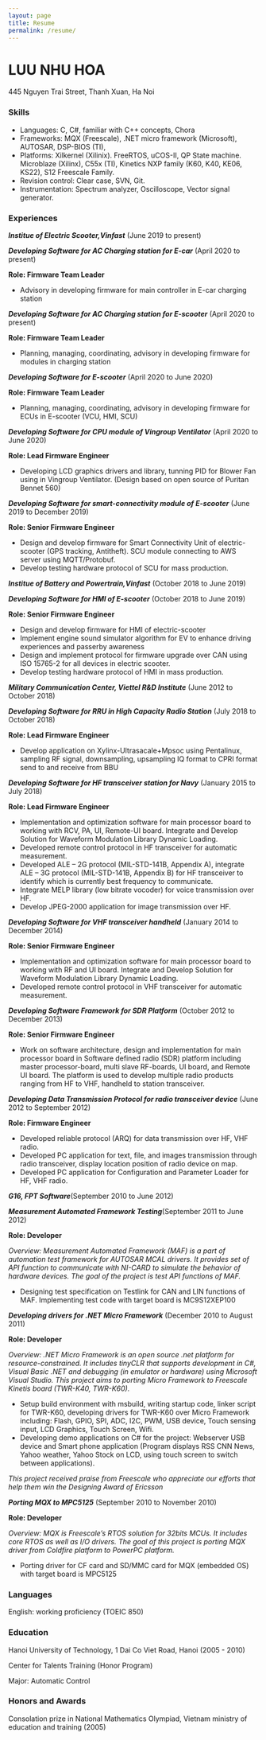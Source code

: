 ```yaml
---
layout: page
title: Resume
permalink: /resume/
---
```


# LUU NHU HOA

445 Nguyen Trai Street, Thanh Xuan, Ha Noi


### Skills
- Languages: C, C#, familiar with C++ concepts, Chora
- Frameworks: MQX	(Freescale),	.NET	micro	framework	(Microsoft),	AUTOSAR,	DSP-BIOS	(TI),
- Platforms: Xilkernel (Xilinix). FreeRTOS, uCOS-II, QP State machine. Microblaze  (Xilinx),  C55x  (TI),  Kinetics  NXP family  (K60,  K40, KE06, KS22),  S12  Freescale Family.
- Revision control: Clear case, SVN, Git.
- Instrumentation: Spectrum analyzer, Oscilloscope, Vector signal generator.

### Experiences

***Institue of Electric Scooter,Vinfast*** (June 2019 to present)

***Developing Software for AC Charging station for E-car*** (April 2020 to present)

**Role: Firmware Team Leader**

- Advisory in developing firmware for main controller in E-car charging station

***Developing Software for AC Charging station for E-scooter*** (April 2020 to present)

**Role: Firmware Team Leader**

- Planning, managing, coordinating, advisory in developing firmware for modules in charging station

***Developing Software for E-scooter*** (April 2020 to June 2020)

**Role: Firmware Team Leader**

- Planning, managing, coordinating, advisory in developing firmware for ECUs in E-scooter (VCU, HMI, SCU)

***Developing Software for CPU module of Vingroup Ventilator*** (April 2020 to June 2020)

**Role: Lead Firmware Engineer**

- Developing LCD graphics drivers and library, tunning PID for Blower Fan using in Vingroup Ventilator. (Design based on open source of Puritan Bennet 560)

***Developing Software for smart-connectivity module of E-scooter*** (June 2019 to December 2019)

**Role: Senior Firmware Engineer**

- Design and develop firmware for Smart Connectivity Unit of electric-scooter (GPS tracking, Antitheft). SCU module connecting to AWS server using MQTT/Protobuf.
- Develop testing hardware protocol of SCU for mass production.

***Institue of Battery and Powertrain,Vinfast*** (October 2018 to June 2019)

***Developing Software for HMI of E-scooter*** (October 2018 to June 2019)

**Role: Senior Firmware Engineer**

- Design and develop firmware for HMI of electric-scooter
- Implement engine sound simulator algorithm for EV to enhance driving experiences and passerby awareness
- Design and implement protocol for firmware upgrade over CAN using ISO 15765-2 for all devices in electric scooter.
- Develop testing hardware protocol of HMI in mass production.

***Military Communication Center, Viettel R&D Institute*** (June 2012 to October 2018)

***Developing Software for RRU in High Capacity Radio Station*** (July 2018 to October 2018)

**Role: Lead Firmware Engineer**

- Develop application on Xylinx-Ultrasacale+Mpsoc using Pentalinux, sampling RF signal, downsampling, upsampling IQ format to CPRI format send to and receive from BBU

***Developing Software for HF transceiver station for Navy*** (January 2015 to July 2018)

**Role: Lead Firmware Engineer**

- Implementation and optimization software for main processor board to working with RCV, PA, UI, Remote-UI board. Integrate and Develop Solution for Waveform Modulation Library Dynamic Loading.
- Developed remote control protocol in HF transceiver for automatic measurement.
- Developed ALE – 2G protocol (MIL-STD-141B, Appendix A), integrate ALE – 3G protocol (MIL-STD-141B, Appendix B) for HF transceiver to identify which is currently best frequency to communicate.
- Integrate MELP library (low bitrate vocoder) for voice transmission over HF.
- Develop JPEG-2000 application for image transmission over HF.

***Developing Software for VHF transceiver handheld*** (January 2014 to December 2014)

**Role: Senior Firmware Engineer**

- Implementation and optimization software for main processor board to working with RF and UI board. Integrate and Develop Solution for Waveform Modulation Library Dynamic Loading.
- Developed remote control protocol in VHF transceiver for automatic measurement.

***Developing Software Framework for SDR Platform*** (October 2012 to December 2013)

**Role: Senior Firmware Engineer**

- Work on software architecture, design and implementation for main processor board in Software defined radio (SDR) platform including master processor-board, multi slave RF-boards, UI board, and Remote UI board. The platform is used to develop multiple radio products ranging from HF to VHF, handheld to station transceiver.

***Developing Data Transmission Protocol for radio transceiver device*** (June 2012 to September 2012)

**Role: Firmware Engineer**

-	Developed reliable protocol (ARQ) for data transmission over HF, VHF radio.
-	Developed PC application for text, file, and images transmission through radio transceiver, display location position of radio device on map.
-	Developed PC application for Configuration and Parameter Loader for HF, VHF radio.

***G16, FPT Software***(September 2010 to June 2012)


***Measurement Automated Framework Testing***(September 2011 to June 2012)

**Role: Developer**

_Overview: Measurement Automated Framework (MAF) is a part of automation test framework for AUTOSAR MCAL drivers. It provides set of API function to communicate with NI-CARD to simulate the behavior of hardware devices. The goal of the project is test API functions of MAF._
- Designing test specification on Testlink for CAN and LIN functions of MAF. Implementing test code with target board is MC9S12XEP100

***Developing drivers for .NET Micro Framework***	(December 2010 to August 2011)

**Role: Developer**

_Overview: .NET Micro Framework is an open source .net platform for resource-constrained. It includes tinyCLR that supports development in C#, Visual Basic .NET and debugging (in emulator or hardware) using Microsoft Visual Studio. This project aims to porting Micro Framework to Freescale Kinetis board (TWR-K40, TWR-K60)._
- Setup build environment with msbuild, writing startup code, linker script for TWR-K60, developing drivers for TWR-K60 over Micro Framework including: Flash, GPIO, SPI, ADC, I2C, PWM, USB device, Touch sensing input, LCD Graphics, Touch Screen, Wifi.
- Developing demo applications on C# for the project: Webserver USB device and Smart phone application (Program displays RSS CNN News, Yahoo weather, Yahoo Stock on LCD, using touch screen to switch between applications).

_This project received praise from Freescale who appreciate our efforts that help them win the Designing Award of Ericsson_

***Porting MQX to MPC5125***	(September 2010 to November 2010)

**Role: Developer**

_Overview: MQX is Freescale’s RTOS solution for 32bits MCUs. It includes core RTOS as well as I/O drivers.
The goal of this project is porting MQX driver from Coldfire platform to PowerPC platform._
- Porting driver for CF card and SD/MMC card for MQX (embedded OS) with target board is MPC5125

### Languages

English: working proficiency (TOEIC 850) 

### Education

Hanoi University of Technology, 1 Dai Co Viet Road, Hanoi	(2005 - 2010)

Center for Talents Training (Honor Program)

Major: Automatic Control

### Honors and Awards

Consolation prize in National Mathematics Olympiad, Vietnam ministry of education and training	(2005)

